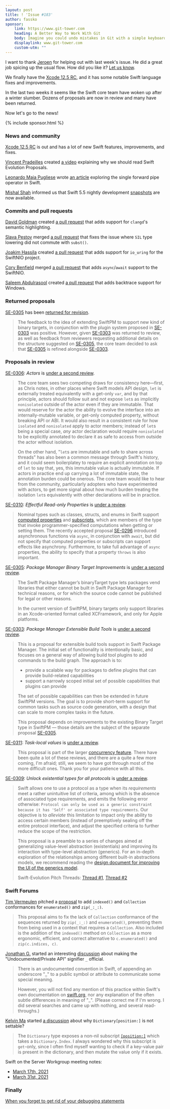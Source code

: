 ```yaml
---
layout: post
title: ! 'Issue #183'
author: fassko
sponsor:
    link: https://www.git-tower.com
    heading: A Better Way to Work With Git
    body: Imagine you could undo mistakes in Git with a simple keyboard shortcut, use Interactive Rebase via drag and drop or clone a repository from GitHub with a single click. Tower lets you do exactly that and so much more. Finally take advantage of Git’s powerful feature set - in a beautiful GUI that will make you more productive every single day. Try it free for 30 days.
    displaylink: www.git-tower.com
    custom-utm: ""
---
```


I want to thank [Jeroen](https://twitter.com/AppForce1) for helping out with last week's issue. He did a great job spicing up the usual flow. How did you like it? [Let us know](https://twitter.com/swiftlybrief).

We finally have the [Xcode 12.5 RC](https://developer.apple.com/documentation/xcode-release-notes/xcode-12_5-release-notes#Swift), and it has some notable Swift language fixes and improvements.

In the last two weeks it seems like the Swift core team have woken up after a winter slumber. Dozens of proposals are now in review and many have been returned.

Now let's go to the news!

<!--excerpt-->

{% include sponsor.html %}

### News and community

[Xcode 12.5 RC](https://developer.apple.com/documentation/xcode-release-notes/xcode-12_5-release-notes#Swift) is out and has a lot of new Swift features, improvements, and fixes.

[Vincent Pradeilles](https://twitter.com/v_pradeilles) created [a video](https://www.youtube.com/watch?v=pSTU6UlA4uw) explaining why we should read Swift Evolution Proposals.

[Leonardo Maia Pugliese](https://twitter.com/Leo_Pugliese) wrote [an article](https://holyswift.app/single-forward-pipe-operator-in-swift) exploring the single forward pipe operator in Swift.

[Mishal Shah](https://twitter.com/mishaldshah) informed us that Swift 5.5 nightly development [snapshots](https://swift.org/download/#snapshots) are now available.

### Commits and pull requests

[David Goldman](https://github.com/DavidGoldman) created [a pull request](https://github.com/apple/sourcekit-lsp/pull/388) that adds support for `clangd`'s semantic highlighting.

[Slava Pestov](https://twitter.com/slava_pestov) merged [a pull request](https://github.com/apple/swift/pull/36940) that fixes the issue where `SIL` type lowering did not commute with `subst()`.

[Joakim Hassila](https://github.com/hassila) created [a pull request](https://github.com/apple/swift-nio/pull/1804) that adds support for `io_uring` for the SwiftNIO project.

[Cory Benfield](https://github.com/Lukasa) merged [a pull request](https://github.com/apple/swift-nio/pull/1701) that adds `async`/`await` support to the SwiftNIO.

[Saleem Abdulrasool](https://twitter.com/compnerd) created [a pull request](https://github.com/swift-server/swift-backtrace/pull/42) that adds backtrace support for Windows.

### Returned proposals

[SE-0305](https://forums.swift.org/t/se-0305-package-manager-binary-target-improvements/45589) has been [returned for revision](https://forums.swift.org/t/returned-for-revision-se-0305-package-manager-binary-target-improvements/47441).

> The feedback to the idea of extending SwiftPM to support new kind of binary targets, in conjunction with the plugin system proposed in [SE-0303](https://github.com/apple/swift-evolution/blob/main/proposals/0303-swiftpm-extensible-build-tools.md) was positive. However, given [SE-0303](https://github.com/apple/swift-evolution/blob/main/proposals/0303-swiftpm-extensible-build-tools.md) was returned to review, as well as feedback from reviewers requesting additional details on the structure suggested on [SE-0305](https://github.com/apple/swift-evolution/blob/main/proposals/0305-swiftpm-binary-target-improvements.md), the core team decided to ask that [SE-0305](https://github.com/apple/swift-evolution/blob/main/proposals/0305-swiftpm-binary-target-improvements.md) is refined alongside [SE-0303](https://github.com/apple/swift-evolution/blob/main/proposals/0303-swiftpm-extensible-build-tools.md).

### Proposals in review

[SE-0306](https://github.com/apple/swift-evolution/blob/main/proposals/0306-actors.md): *Actors* is [under a second review](https://forums.swift.org/t/se-0306-second-review-actors/47291).

> The core team sees two competing draws for consistency here—first, as Chris notes, in other places where Swift models API design, `let` is externally treated equivalently with a get-only `var`, and by that principle, actors should follow suit and not expose `let`s as implicitly `nonisolated` outside of the actor even if they are immutable. That would reserve for the actor the ability to evolve the interface into an internally-mutable variable, or get-only computed property, without breaking API or ABI. It would also result in a consistent rule for how `isolated` and `nonisolated` apply to actor members; instead of `let`s being a special case, _any_ actor declaration would require `nonisolated` to be explicitly annotated to declare it as safe to access from outside the actor without isolation.
> 
> On the other hand, "`let`s are immutable and safe to share across threads" has also been a common message through Swift's history, and it could seem boilerplatey to require an explicit annotation on top of `let` to say that, yes, this immutable value is actually immutable. If actors in practice end up carrying a lot of immutable state, the annotation burden could be onerous. The core team would like to hear from the community, particularly adopters who have experimented with actors, to get more signal about how much burden treating the isolation `let`s equivalently with other declarations will be in practice.

[SE-0310](https://github.com/apple/swift-evolution/blob/main/proposals/0310-effectful-readonly-properties.md): *Effectful Read-only Properties* is [under a review](https://forums.swift.org/t/se-0310-effectful-read-only-properties/47401).

> Nominal types such as classes, structs, and enums in Swift support [computed properties](https://docs.swift.org/swift-book/LanguageGuide/Properties.html) and [subscripts](https://docs.swift.org/swift-book/LanguageGuide/Subscripts.html), which are members of the type that invoke programmer-specified computations when getting or setting them.  The recently accepted proposal [SE-0296](https://github.com/apple/swift-evolution/blob/main/proposals/0296-async-await.md) introduced asynchronous functions via `async`, in conjunction with `await`, but did not specify that computed properties or subscripts can support effects like asynchrony.  Furthermore, to take full advantage of `async` properties, the ability to specify that a property `throws` is also important.

[SE-0305](https://github.com/apple/swift-evolution/blob/main/proposals/0305-swiftpm-binary-target-improvements.md): *Package Manager Binary Target Improvements* is [under a second review](https://forums.swift.org/t/se-0305-2nd-review-package-manager-binary-target-improvements/47439).

> The Swift Package Manager’s binaryTarget type lets packages vend libraries that either cannot be built in Swift Package Manager for technical reasons, or for which the source code cannot be published for legal or other reasons.
> 
> In the current version of SwiftPM, binary targets only support libraries in an Xcode-oriented format called XCFramework, and only for Apple platforms.

[SE-0303](https://github.com/apple/swift-evolution/blob/main/proposals/0303-swiftpm-extensible-build-tools.md): *Package Manager Extensible Build Tools* is [under a second review](https://forums.swift.org/t/se-0303-2nd-review-package-manager-extensible-build-tools/47438).

> This is a proposal for extensible build tools support in Swift Package Manager. The initial set of functionality is intentionally basic, and focuses on a general way of allowing build tool plugins to add commands to the build graph. The approach is to:
> 
> * provide a scalable way for packages to define plugins that can provide build-related capabilities
> * support a narrowly scoped initial set of possible capabilities that plugins can provide
> 
> The set of possible capabilities can then be extended in future SwiftPM versions. The goal is to provide short-term support for common tasks such as source code generation, with a design that can scale to more complex tasks in the future.
> 
> This proposal depends on improvements to the existing Binary Target type in SwiftPM — those details are the subject of the separate proposal [SE-0305](https://github.com/apple/swift-evolution/blob/main/proposals/0305-swiftpm-binary-target-improvements.md).

[SE-0311](https://github.com/apple/swift-evolution/blob/main/proposals/0311-task-locals.md): *Task-local values* is [under a review](https://forums.swift.org/t/se-0311-task-local-values/47478).

> This proposal is part of the larger [concurrency feature](https://forums.swift.org/t/swift-concurrency-roadmap/41611).  There have been quite a lot of these reviews, and there are a quite a few more coming, I'm afraid; still, we seem to have got through most of the more difficult ones.  Thank you for your patience with all this.

[SE-0309](https://github.com/apple/swift-evolution/blob/main/proposals/0309-unlock-existential-types-for-all-protocols.md): *Unlock existential types for all protocols* is [under a review](https://forums.swift.org/t/se-0309-unlock-existential-types-for-all-protocols/47515).

> Swift allows one to use a protocol as a type when its _requirements_ meet a rather unintuitive list of criteria, among which is the absence of associated type requirements, and emits the following error otherwise: `Protocol can only be used as a generic constraint because it has 'Self' or associated type requirements`. Our objective is to _alleviate_ this limitation to impact only the ability to access certain members (instead of preemptively sealing off the entire protocol interface), and adjust the specified criteria to further reduce the scope of the restriction.
> 
> This proposal is a preamble to a series of changes aimed at generalizing value-level abstraction (existentials) and improving its interaction with type-level abstraction (generics). For an in-depth exploration of the relationships among different built-in abstractions models, we recommend reading the [design document for improving the UI of the generics model](https://forums.swift.org/t/improving-the-ui-of-generics/22814).
> 
> Swift-Evolution Pitch Threads: [Thread #1](https://forums.swift.org/t/lifting-the-self-or-associated-type-constraint-on-existentials/18025), [Thread #2](https://forums.swift.org/t/unlock-existential-types-for-all-protocols/40665)

### Swift Forums

[Tim Vermeulen](https://forums.swift.org/u/timv) pitched a [proposal](https://forums.swift.org/t/pitch-add-indexed-and-collection-conformances-for-enumerated-and-zip/47288) to add `indexed()` and `Collection` conformances for `enumerated()` and `zip(_:_:)`.

> This proposal aims to fix the lack of `Collection` conformance of the sequences returned by `zip(_:_:)` and `enumerated()`, preventing them from being used in a context that requires a `Collection`. Also included is the addition of the `indexed()` method on `Collection` as a more ergonomic, efficient, and correct alternative to `c.enumerated()` and `zip(c.indices, c)`.

[Jonathan G.](https://forums.swift.org/u/1oo7) started an interesting [discussion](https://forums.swift.org/t/make-it-official-the-undocumented-private-api-signifier/47381) about making the "Undocumented/Private API" signifier `_` official.

> There is an undocumented convention in Swift, of appending an underscore "_" to a public symbol or attribute to communicate some special meaning.
> 
> However, you will not find any mention of this practice within Swift's own documentation on [swift.org](http://swift.org/), nor any explanation of the often subtle differences in meaning of "_". (Please correct me if I'm wrong. I did several searches and came up with nothing, and several read-throughs.)

[Kelvin Ma](https://github.com/kelvin13) started [a discussion](https://forums.swift.org/t/why-is-dictionary-position-not-settable/47435) about why  `Dictionary[position:]` is not settable?

> The `Dictionary` type exposes a non-nil subscript [`[position:]`](https://developer.apple.com/documentation/swift/dictionary/2831255-subscript) which takes a `Dictionary.Index`. I always wondered why this subscript is `get`-only, since I often find myself wanting to check if a key-value pair is present in the dictionary, and then mutate the value only if it exists.

Swift on the Server Workgroup meeting notes:

* [March 17th, 2021](https://forums.swift.org/t/march-17th-2021/47427)
* [March 31st, 2021](https://forums.swift.org/t/march-31st-2021/47404)

### Finally

[When you forget to get rid of your debugging statements](https://twitter.com/towernter/status/1383815365520629760)
